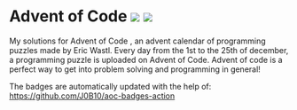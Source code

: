 # Advent of Code ![](https://img.shields.io/badge/day%20📅-1-blue)      ![](https://img.shields.io/badge/stars%20⭐-2-yellow)  
My solutions for Advent of Code , an advent calendar of programming puzzles made by Eric Wastl. Every day from the 1st to the 25th of december, a programming puzzle is uploaded on Advent of Code. Advent of code is a perfect way to get into problem solving and programming in general!

The badges are automatically updated with the help of: https://github.com/J0B10/aoc-badges-action

